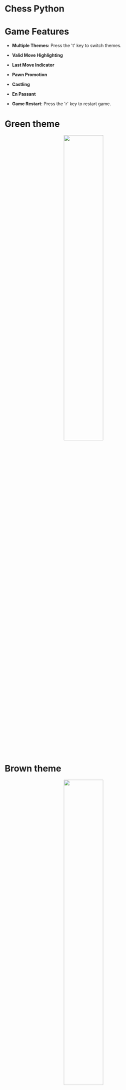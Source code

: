 # Chess Python

# Game Features

- **Multiple Themes:** Press the 't' key to switch themes.

- **Valid Move Highlighting**

- **Last Move Indicator**

- **Pawn Promotion**

- **Castling**

- **En Passant**

- **Game Restart**: Press the 'r' key to restart game.

# Green theme

<div align="center">
<img src="https://github.com/Ankush1626/Chess-Python/blob/main/snapshots/green.png" align="center" style="width: 50%" />
</div>  

<br/>

# Brown theme

<div align="center">
<img src="https://github.com/Ankush1626/Chess-Python/blob/main/snapshots/brown.png" align="center" style="width: 50%" />
</div>  

<br/>

# Blue theme

<div align="center">
<img src="https://github.com/Ankush1626/Chess-Python/blob/main/snapshots/blue.png" align="center" style="width: 50%" />
</div>  

<br/>

# Gray theme

<div align="center">
<img src="https://github.com/Ankush1626/Chess-Python/blob/main/snapshots/gray.png" align="center" style="width: 50%" />
</div>  

<br/>

# Valid Moves

<div align="center">
<img src="https://github.com/Ankush1626/Chess-Python/blob/main/snapshots/valid%20moves.png" align="center" style="width: 50%" />
</div>  

<br/>

<div align="center">
The valid moves are highlighted by **red-colored squares** on the board.
</div>

<br/>

# Last Move

<div align="center">
<img src="https://github.com/Ankush1626/Chess-Python/blob/main/snapshots/last%20move.png" align="center" style="width: 50%" />
</div>  

<br/>

<div align="center">
The last moves are highlighted by **yellow-shaded squares** on the board.
</div>

<br/>

# Castling

<div align="center">
<img src="https://github.com/Ankush1626/Chess-Python/blob/main/snapshots/castling.png" align="center" style="width: 50%" />
</div>  

<br/>

<div align="center">
The White King has completed castling.
</div>

<br/>

# Pawn Promotion

<div align="center">
<img src="https://github.com/Ankush1626/Chess-Python/blob/main/snapshots/pawn%20promotion.png" align="center" style="width: 50%" />
</div>  

<br/>

<div align="center">
The Pawn on b8 is promoted to Queen.
</div>

<br/>

# En Passant

<div align="center">
<img src="https://github.com/Ankush1626/Chess-Python/blob/main/snapshots/en%20passant.png" align="center" style="width: 50%" />
</div>  

<br/>


<div align="center">
The Pawn on d5 is eligible to perform an En Passant move.
</div>

<br/>

# Dislaimer

<div align="center">
This code was not originally developed by me. I learned it from a tutorial by the channel Coding Spot on Youtube and hold no copyright over this code.
<br/>
PS - I did not just copy and paste the code. Instead, I understood it and then rewrote the entire code from scratch.
</div>

